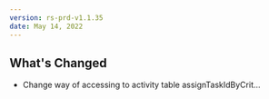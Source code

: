 ```yaml
---
version: rs-prd-v1.1.35
date: May 14, 2022
---
```


## What's Changed
* Change way of accessing to activity table assignTaskIdByCrit…